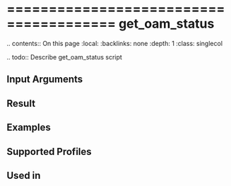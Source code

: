 

=======================================
get_oam_status
=======================================

.. contents:: On this page
    :local:
    :backlinks: none
    :depth: 1
    :class: singlecol

.. todo::
    Describe get_oam_status script

Input Arguments
---------------

Result
------

Examples
--------

Supported Profiles
------------------

Used in
-------
